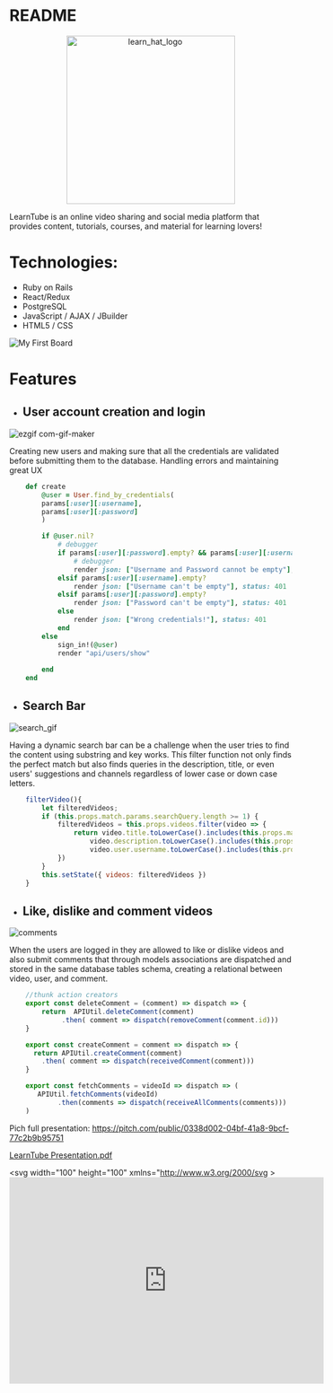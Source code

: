 # README

<p align="center">
    <img width="300" style="text-align: center;" alt="learn_hat_logo" src="https://user-images.githubusercontent.com/89544506/161329079-899bb581-f0e4-400f-b4eb-82306b01692a.png">
</p>

LearnTube is an online video sharing and social media platform that provides content, tutorials, courses, and material for learning lovers!

# Technologies:

* Ruby on Rails
* React/Redux
* PostgreSQL
* JavaScript / AJAX / JBuilder
* HTML5 / CSS


![My First Board](https://user-images.githubusercontent.com/89544506/169633131-68c84704-2285-4d10-a098-72332061207c.jpg)


# Features

* ## User account creation and login

![ezgif com-gif-maker](https://user-images.githubusercontent.com/89544506/161333065-8259a9ff-ae1b-4d02-915d-2a787d4fa07d.gif)

Creating new users and making sure that all the credentials are validated before submitting them to the database.
Handling errors and maintaining great UX

```rb
    def create
        @user = User.find_by_credentials(
        params[:user][:username],
        params[:user][:password]
        )

        if @user.nil?
            # debugger 
            if params[:user][:password].empty? && params[:user][:username].empty?
                # debugger
                render json: ["Username and Password cannot be empty"], status: 401
            elsif params[:user][:username].empty?
                render json: ["Username can't be empty"], status: 401
            elsif params[:user][:password].empty?
                render json: ["Password can't be empty"], status: 401
            else
                render json: ["Wrong credentials!"], status: 401
            end 
        else 
            sign_in!(@user)
            render "api/users/show"
       
        end
    end
```

* ## Search Bar

![search_gif](https://user-images.githubusercontent.com/89544506/161334653-6f7343d6-72c5-4e66-bfc9-74146b8905ac.gif)

Having a dynamic search bar can be a challenge when the user tries to find the content using substring and key works. This filter function not only finds the perfect match but also finds queries in the description, title, or even users' suggestions and channels regardless of lower case or down case letters.

```js
    filterVideo(){
        let filteredVideos;
        if (this.props.match.params.searchQuery.length >= 1) {
            filteredVideos = this.props.videos.filter(video => {
                return video.title.toLowerCase().includes(this.props.match.params.searchQuery.toLowerCase()) ||
                    video.description.toLowerCase().includes(this.props.match.params.searchQuery.toLowerCase()) ||
                    video.user.username.toLowerCase().includes(this.props.match.params.searchQuery.toLowerCase())
            })
        }
        this.setState({ videos: filteredVideos })
    }
```

* ## Like, dislike and comment videos 

![comments](https://user-images.githubusercontent.com/89544506/161344486-80f966fb-2151-49ad-9a26-18dfe39c9975.gif)

When the users are logged in they are allowed to like or dislike videos and also submit comments that through models associations are dispatched and stored in the same database tables schema, creating a relational between video, user, and comment.

```js
    //thunk action creators
    export const deleteComment = (comment) => dispatch => {
        return  APIUtil.deleteComment(comment)
             .then( comment => dispatch(removeComment(comment.id)))
    }

    export const createComment = comment => dispatch => {
      return APIUtil.createComment(comment)
        .then( comment => dispatch(receivedComment(comment)))
    }

    export const fetchComments = videoId => dispatch => (
       APIUtil.fetchComments(videoId)
            .then(comments => dispatch(receiveAllComments(comments)))
    )
```
Pich full presentation: https://pitch.com/public/0338d002-04bf-41a8-9bcf-77c2b9b95751


[LearnTube Presentation.pdf](https://github.com/ThiagoDe/LearnTube/files/8856055/LearnTube.Presentation.pdf)

<svg width="100" height="100" xmlns="http://www.w3.org/2000/svg >
    <iframe src="https://pitch.com/embed/0338d002-04bf-41a8-9bcf-77c2b9b95751" allow="fullscreen" allowfullscreen="" width="560" height="368" style="border:0"></iframe>
</svg>
